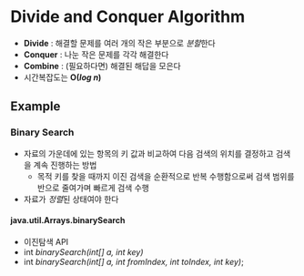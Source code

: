 # Divide and Conquer Algorithm
* **Divide** : 해결할 문제를 여러 개의 작은 부분으로 *분할*한다
* **Conquer** : 나눈 작은 문제를 각각 해결한다
* **Combine** : (필요하다면) 해결된 해답을 모은다
* 시간복잡도는 **O(*log n*)**

## Example
### Binary Search
* 자료의 가운데에 있는 항목의 키 값과 비교하여 다음 검색의 위치를 결정하고 검색을 계속 진행하는 방법
    * 목적 키를 찾을 때까지 이진 검색을 순환적으로 반복 수행함으로써 검색 범위를 반으로 줄여가며 빠르게 검색 수행
* 자료가 *정렬*된 상태여야 한다

#### java.util.Arrays.binarySearch
* 이진탐색 API
* int *binarySearch(int[] a, int key)*
* int *binarySearch(int[] a, int fromIndex, int toIndex, int key)*;
